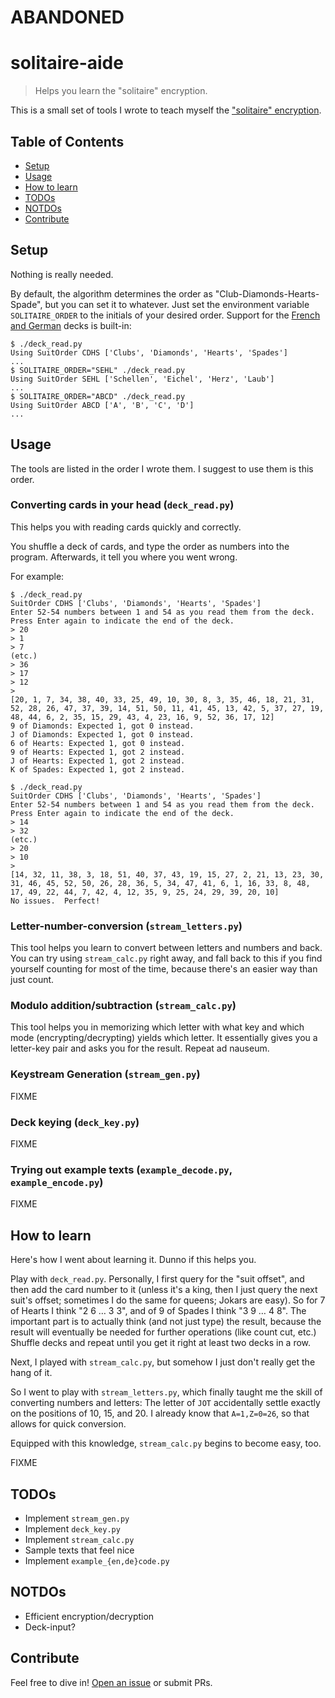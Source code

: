 # ABANDONED

# solitaire-aide

> Helps you learn the "solitaire" encryption.

This is a small set of tools I wrote to teach myself the
["solitaire" encryption](https://www.schneier.com/academic/solitaire/).

## Table of Contents

- [Setup](#setup)
- [Usage](#usage)
- [How to learn](#how-to-learn)
- [TODOs](#todos)
- [NOTDOs](#notdos)
- [Contribute](#contribute)

## Setup

Nothing is really needed.

By default, the algorithm determines the order as "Club-Diamonds-Hearts-Spade",
but you can set it to whatever.  Just set the environment variable `SOLITAIRE_ORDER`
to the initials of your desired order. Support for the
[French and German](https://en.wikipedia.org/wiki/Playing_card#Modern_deck_formats)
decks is built-in:

```
$ ./deck_read.py
Using SuitOrder CDHS ['Clubs', 'Diamonds', 'Hearts', 'Spades']
...
$ SOLITAIRE_ORDER="SEHL" ./deck_read.py
Using SuitOrder SEHL ['Schellen', 'Eichel', 'Herz', 'Laub']
...
$ SOLITAIRE_ORDER="ABCD" ./deck_read.py
Using SuitOrder ABCD ['A', 'B', 'C', 'D']
...
```

## Usage

The tools are listed in the order I wrote them.
I suggest to use them is this order.

### Converting cards in your head (`deck_read.py`)

This helps you with reading cards quickly and correctly.

You shuffle a deck of cards, and type the order as numbers into the program.
Afterwards, it tell you where you went wrong.

For example:

```
$ ./deck_read.py
SuitOrder CDHS ['Clubs', 'Diamonds', 'Hearts', 'Spades']
Enter 52-54 numbers between 1 and 54 as you read them from the deck.
Press Enter again to indicate the end of the deck.
> 20
> 1
> 7
(etc.)
> 36
> 17
> 12
>
[20, 1, 7, 34, 38, 40, 33, 25, 49, 10, 30, 8, 3, 35, 46, 18, 21, 31, 52, 28, 26, 47, 37, 39, 14, 51, 50, 11, 41, 45, 13, 42, 5, 37, 27, 19, 48, 44, 6, 2, 35, 15, 29, 43, 4, 23, 16, 9, 52, 36, 17, 12]
9 of Diamonds: Expected 1, got 0 instead.
J of Diamonds: Expected 1, got 0 instead.
6 of Hearts: Expected 1, got 0 instead.
9 of Hearts: Expected 1, got 2 instead.
J of Hearts: Expected 1, got 2 instead.
K of Spades: Expected 1, got 2 instead.
```

```
$ ./deck_read.py
SuitOrder CDHS ['Clubs', 'Diamonds', 'Hearts', 'Spades']
Enter 52-54 numbers between 1 and 54 as you read them from the deck.
Press Enter again to indicate the end of the deck.
> 14
> 32
(etc.)
> 20
> 10
>
[14, 32, 11, 38, 3, 18, 51, 40, 37, 43, 19, 15, 27, 2, 21, 13, 23, 30, 31, 46, 45, 52, 50, 26, 28, 36, 5, 34, 47, 41, 6, 1, 16, 33, 8, 48, 17, 49, 22, 44, 7, 42, 4, 12, 35, 9, 25, 24, 29, 39, 20, 10]
No issues.  Perfect!
```

### Letter-number-conversion (`stream_letters.py`)

This tool helps you learn to convert between letters and numbers and back.
You can try using `stream_calc.py` right away, and fall back to this if you
find yourself counting for most of the time,
because there's an easier way than just count.

### Modulo addition/subtraction (`stream_calc.py`)

This tool helps you in memorizing which letter with what key and which mode
(encrypting/decrypting) yields which letter.
It essentially gives you a letter-key pair and asks you for the result.
Repeat ad nauseum.

### Keystream Generation (`stream_gen.py`)

FIXME

### Deck keying (`deck_key.py`)

FIXME

### Trying out example texts (`example_decode.py`, `example_encode.py`)

FIXME

## How to learn

Here's how I went about learning it.  Dunno if this helps you.

Play with `deck_read.py`.  Personally, I first query for the "suit offset",
and then add the card number to it (unless it's a king, then I just query
the next suit's offset; sometimes I do the same for queens; Jokars are easy).
So for 7 of Hearts I think "2 6 … 3 3", and of 9 of Spades I think "3 9 … 4 8".
The important part is to actually think (and not just type) the result,
because the result will eventually be needed for further operations (like count cut, etc.)
Shuffle decks and repeat until you get it right at least two decks in a row.

Next, I played with `stream_calc.py`, but somehow I just don't really get the hang of it.

So I went to play with `stream_letters.py`, which finally taught me the skill of
converting numbers and letters:  The letter of `JOT` accidentally settle exactly
on the positions of 10, 15, and 20.  I already know that `A=1,Z=0=26`, so that allows for quick conversion.

Equipped with this knowledge, `stream_calc.py` begins to become easy, too.

FIXME

## TODOs

* Implement `stream_gen.py`
* Implement `deck_key.py`
* Implement `stream_calc.py`
* Sample texts that feel nice
* Implement `example_{en,de}code.py`

## NOTDOs

* Efficient encryption/decryption
* Deck-input?

## Contribute

Feel free to dive in! [Open an issue](https://github.com/BenWiederhake/solitaire_aide/issues/new) or submit PRs.
